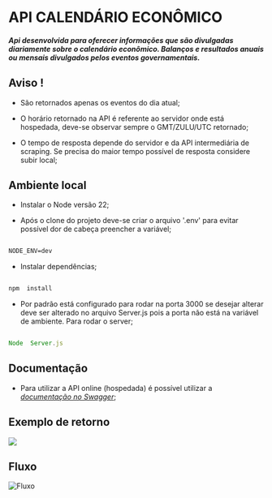 # API CALENDÁRIO ECONÔMICO

  

  

##### Api desenvolvida para oferecer informações que são divulgadas diariamente sobre o calendário econômico. Balanços e resultados anuais ou mensais divulgados pelos eventos governamentais.

  

  

## Aviso !

- São retornados apenas os eventos do dia atual;

- O horário retornado na API é referente ao servidor onde está hospedada, deve-se observar sempre o GMT/ZULU/UTC retornado;

- O tempo de resposta depende do servidor e da API intermediária de scraping. Se precisa do maior tempo possível de resposta considere subir local;

  

## Ambiente local

  

- Instalar o Node versão 22;

- Após o clone do projeto deve-se criar o arquivo '.env' para evitar possível dor de cabeça preencher a variável;

```markdown

NODE_ENV=dev

```

- Instalar dependências;

```javascript

npm  install

```

- Por padrão está configurado para rodar na porta 3000 se desejar alterar deve ser alterado no arquivo Server.js pois a porta não está na variável de ambiente. Para rodar o server;

```javascript

Node  Server.js

```

## Documentação

- Para utilizar a API online (hospedada) é possível utilizar a *[documentação no Swagger](https://economicalendar.site/api-docs/)*;


## Exemplo de retorno
![](https://res.cloudinary.com/dszqs88zv/image/upload/fl_preserve_transparency/v1732386127/bodyreturn_lwxt4l.jpg?_s=public-apps)

  

## Fluxo

![Fluxo](https://res.cloudinary.com/dszqs88zv/image/upload/fl_preserve_transparency/v1732386243/Fluxo_bcpji7.jpg?_s=public-apps)